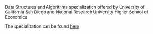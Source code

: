 Data Structures and Algorithms specialization offered by University of California San Diego and National Research University Higher School of Economics

The specialization can be found [here](https://www.coursera.org/specializations/data-structures-algorithms) 
